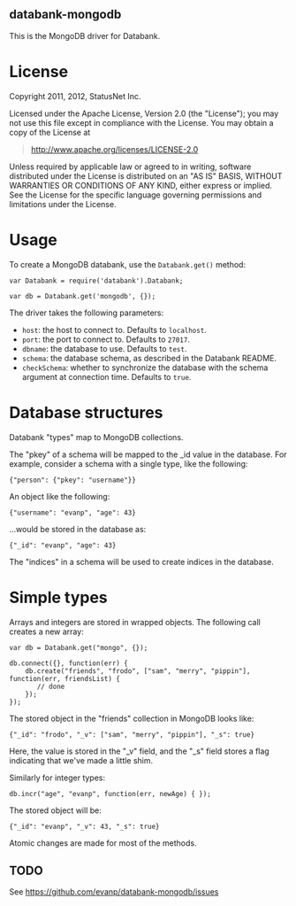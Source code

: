 databank-mongodb
----------------

This is the MongoDB driver for Databank.

License
=======

Copyright 2011, 2012, StatusNet Inc.

Licensed under the Apache License, Version 2.0 (the "License");
you may not use this file except in compliance with the License.
You may obtain a copy of the License at

> http://www.apache.org/licenses/LICENSE-2.0

Unless required by applicable law or agreed to in writing, software
distributed under the License is distributed on an "AS IS" BASIS,
WITHOUT WARRANTIES OR CONDITIONS OF ANY KIND, either express or implied.
See the License for the specific language governing permissions and
limitations under the License.

Usage
=====

To create a MongoDB databank, use the `Databank.get()` method:

    var Databank = require('databank').Databank;
    
    var db = Databank.get('mongodb', {});
    
The driver takes the following parameters:

* `host`: the host to connect to. Defaults to `localhost`.
* `port`: the port to connect to. Defaults to `27017`.
* `dbname`: the database to use. Defaults to `test`.
* `schema`: the database schema, as described in the Databank README.
* `checkSchema`: whether to synchronize the database with the schema
  argument at connection time. Defaults to `true`.

Database structures
===================

Databank "types" map to MongoDB collections.

The "pkey" of a schema will be mapped to the _id value in the
database. For example, consider a schema with a single type, like the
following:

    {"person": {"pkey": "username"}}
    
An object like the following:

    {"username": "evanp", "age": 43}
    
...would be stored in the database as:

    {"_id": "evanp", "age": 43}
        
The "indices" in a schema will be used to create indices in the
database.

Simple types
============

Arrays and integers are stored in wrapped objects. The following call
creates a new array:

    var db = Databank.get("mongo", {});
    
    db.connect({}, function(err) {
        db.create("friends", "frodo", ["sam", "merry", "pippin"], function(err, friendsList) {
           // done
        });
    });

The stored object in the "friends" collection in MongoDB looks like:

    {"_id": "frodo", "_v": ["sam", "merry", "pippin"], "_s": true}
    
Here, the value is stored in the "_v" field, and the "_s" field stores
a flag indicating that we've made a little shim.

Similarly for integer types:

    db.incr("age", "evanp", function(err, newAge) { });
    
The stored object will be:

    {"_id": "evanp", "_v": 43, "_s": true}

Atomic changes are made for most of the methods.
    
TODO
----

See https://github.com/evanp/databank-mongodb/issues

